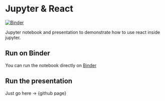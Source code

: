 # Jupyter & React

[![Binder](https://mybinder.org/badge.svg)](https://mybinder.org/v2/gh/fabien0102/jupyter-react-poc/master?filepath=HelloWidget.ipynb)

Jupyter notebook and presentation to demonstrate how to use react inside jupyter.

## Run on Binder

You can run the notebook directly on [Binder](https://mybinder.org/v2/gh/fabien0102/jupyter-react-poc/master?filepath=HelloWidget.ipynb)

## Run the presentation

Just go here -> {github page}
